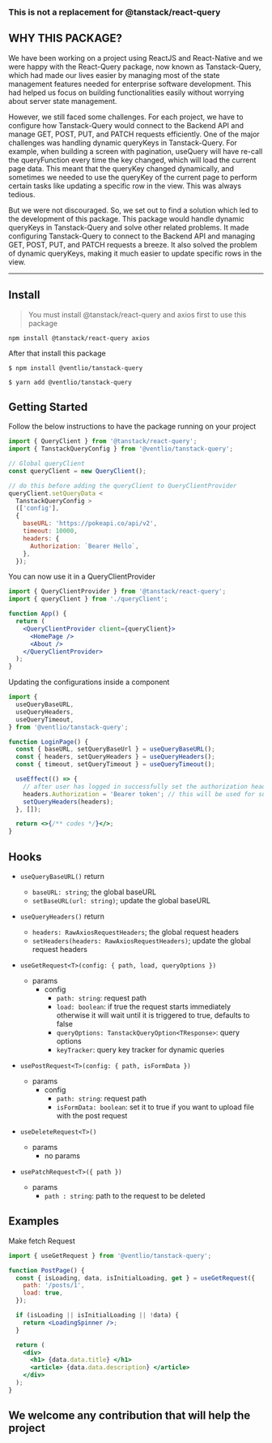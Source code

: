 ### This is not a replacement for @tanstack/react-query

## WHY THIS PACKAGE?

We have been working on a project using ReactJS and React-Native and we were happy with the React-Query package, now known as Tanstack-Query, which had made our lives easier by managing most of the state management features needed for enterprise software development. This had helped us focus on building functionalities easily without worrying about server state management.

However, we still faced some challenges. For each project, we have to configure how Tanstack-Query would connect to the Backend API and manage GET, POST, PUT, and PATCH requests efficiently. One of the major challenges was handling dynamic queryKeys in Tanstack-Query. For example, when building a screen with pagination, useQuery will have re-call the queryFunction every time the key changed, which will load the current page data. This meant that the queryKey changed dynamically, and sometimes we needed to use the queryKey of the current page to perform certain tasks like updating a specific row in the view. This was always tedious.

But we were not discouraged. So, we set out to find a solution which led to the development of this package. This package would handle dynamic queryKeys in Tanstack-Query and solve other related problems. It made configuring Tanstack-Query to connect to the Backend API and managing GET, POST, PUT, and PATCH requests a breeze. It also solved the problem of dynamic queryKeys, making it much easier to update specific rows in the view.

---

## Install

> You must install @tanstack/react-query and axios first to use this package

```
npm install @tanstack/react-query axios
```

After that install this package

```
$ npm install @ventlio/tanstack-query
```

```
$ yarn add @ventlio/tanstack-query
```

## Getting Started

Follow the below instructions to have the package running on your project

```js
import { QueryClient } from '@tanstack/react-query';
import { TanstackQueryConfig } from '@ventlio/tanstack-query';

// Global queryClient
const queryClient = new QueryClient();

// do this before adding the queryClient to QueryClientProvider
queryClient.setQueryData <
  TanstackQueryConfig >
  (['config'],
  {
    baseURL: 'https://pokeapi.co/api/v2',
    timeout: 10000,
    headers: {
      Authorization: `Bearer Hello`,
    },
  });
```

You can now use it in a QueryClientProvider

```jsx
import { QueryClientProvider } from '@tanstack/react-query';
import { queryClient } from './queryClient';

function App() {
  return (
    <QueryClientProvider client={queryClient}>
      <HomePage />
      <About />
    </QueryClientProvider>
  );
}
```

Updating the configurations inside a component

```jsx
import {
  useQueryBaseURL,
  useQueryHeaders,
  useQueryTimeout,
} from '@ventlio/tanstack-query';

function LoginPage() {
  const { baseURL, setQueryBaseUrl } = useQueryBaseURL();
  const { headers, setQueryHeaders } = useQueryHeaders();
  const { timeout, setQueryTimeout } = useQueryTimeout();

  useEffect(() => {
    // after user has logged in successfully set the authorization header token
    headers.Authorization = 'Bearer token'; // this will be used for subsequent queries
    setQueryHeaders(headers);
  }, []);

  return <>{/** codes */}</>;
}
```

## Hooks

- `useQueryBaseURL()`
  return

  - `baseURL: string`; the global baseURL
  - `setBaseURL(url: string)`; update the global baseURL

- `useQueryHeaders()`
  return

  - `headers: RawAxiosRequestHeaders`; the global request headers
  - `setHeaders(headers: RawAxiosRequestHeaders)`; update the global request headers

- `useGetRequest<T>(config: { path, load, queryOptions })`

  - params
    - config
      - `path: string`: request path
      - `load: boolean`: if true the request starts immediately otherwise it will wait until it is triggered to true, defaults to false
      - `queryOptions: TanstackQueryOption<TResponse>`: query options
      - `keyTracker`: query key tracker for dynamic queries

- `usePostRequest<T>(config: { path, isFormData })`

  - params
    - config
      - `path: string`: request path
      - `isFormData: boolean`: set it to true if you want to upload file with the post request

- `useDeleteRequest<T>()`

  - params
    - no params

- `usePatchRequest<T>({ path })`
  - params
    - `path : string`: path to the request to be deleted

## Examples

Make fetch Request

```jsx
import { useGetRequest } from '@ventlio/tanstack-query';

function PostPage() {
  const { isLoading, data, isInitialLoading, get } = useGetRequest({
    path: '/posts/1',
    load: true,
  });

  if (isLoading || isInitialLoading || !data) {
    return <LoadingSpinner />;
  }

  return (
    <div>
      <h1> {data.data.title} </h1>
      <article> {data.data.description} </article>
    </div>
  );
}
```

## We welcome any contribution that will help the project
